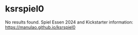 # ksrspiel0
No results found. 
Spiel Essen 2024 and Kickstarter information: https://manulao.github.io/ksrspiel0
